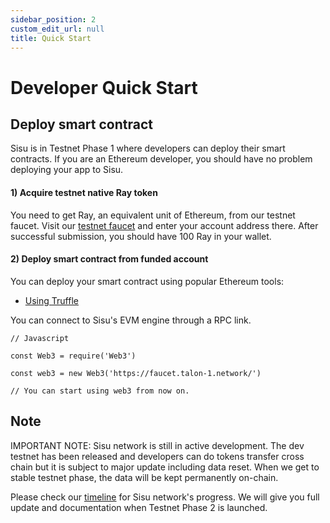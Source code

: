 ```yaml
---
sidebar_position: 2
custom_edit_url: null
title: Quick Start
---
```


# Developer Quick Start

## Deploy smart contract

Sisu is in Testnet Phase 1 where developers can deploy their smart contracts. If you are an Ethereum developer, you should have no problem deploying your app to Sisu.

#### 1) Acquire testnet native Ray token

You need to get Ray, an equivalent unit of Ethereum, from our testnet faucet. Visit our [testnet faucet](https://faucet.talon-1.network/) and enter your account address there. After successful submission, you should have 100 Ray in your wallet.

#### 2) Deploy smart contract from funded account

You can deploy your smart contract using popular Ethereum tools:

- [Using Truffle](/docs/deploy-smart-contracts/using-truffle)

You can connect to Sisu's EVM engine through a RPC link.

```
// Javascript

const Web3 = require('Web3')

const web3 = new Web3('https://faucet.talon-1.network/')

// You can start using web3 from now on.
```

## Note

IMPORTANT NOTE: Sisu network is still in active development. The dev testnet has been released and developers can do tokens transfer cross chain but it is subject to major update including data reset. When we get to stable testnet phase, the data will be kept permanently on-chain.

Please check our [timeline](/docs/more-info/timeline) for Sisu network's progress. We will give you full update and documentation when Testnet Phase 2 is launched.

